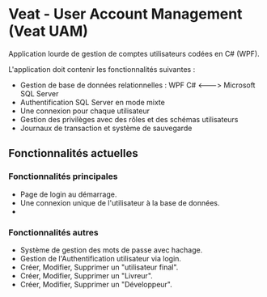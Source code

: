 # Veat - User Account Management (Veat UAM)

Application lourde de gestion de comptes utilisateurs codées en C# (WPF).

L'application doit contenir les fonctionnalités suivantes : 

- Gestion de base de données relationnelles : WPF C# <---> Microsoft SQL Server
- Authentification SQL Server en mode mixte 
- Une connexion pour chaque utilisateur 
- Gestion des privilèges avec des rôles et des schémas utilisateurs
- Journaux de transaction et système de sauvegarde

## Fonctionnalités actuelles

### Fonctionnalités principales

- Page de login au démarrage.
- Une connexion unique de l'utilisateur à la base de données.
- 

### Fonctionnalités autres

- Système de gestion des mots de passe avec hachage.
- Gestion de l'Authentification utilisateur via login.
- Créer, Modifier, Supprimer un "utilisateur final".
- Créer, Modifier, Supprimer un "Livreur".
- Créer, Modifier, Supprimer un "Développeur".
